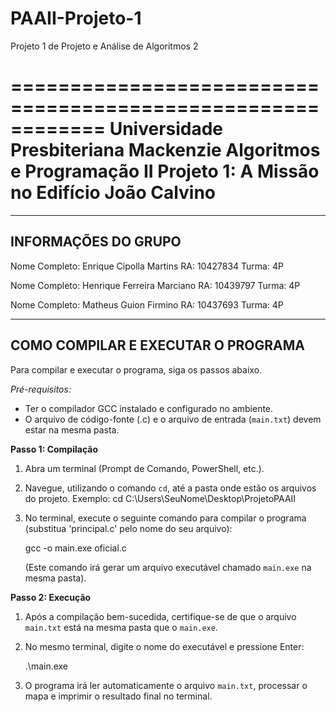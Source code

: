# PAAII-Projeto-1
Projeto 1 de Projeto e Análise de Algoritmos 2



============================================================
Universidade Presbiteriana Mackenzie
Algoritmos e Programação II
Projeto 1: A Missão no Edifício João Calvino
============================================================

------------------------------------------------------------
INFORMAÇÕES DO GRUPO
------------------------------------------------------------

Nome Completo: Enrique Cipolla Martins
RA: 10427834
Turma: 4P

Nome Completo: Henrique Ferreira Marciano
RA: 10439797
Turma: 4P


Nome Completo: Matheus Guion Firmino
RA: 10437693
Turma: 4P


------------------------------------------------------------
COMO COMPILAR E EXECUTAR O PROGRAMA
------------------------------------------------------------

Para compilar e executar o programa, siga os passos abaixo.

*Pré-requisitos:*
* Ter o compilador GCC instalado e configurado no ambiente.
* O arquivo de código-fonte (.c) e o arquivo de entrada (`main.txt`) devem estar na mesma pasta.

**Passo 1: Compilação**

1. Abra um terminal (Prompt de Comando, PowerShell, etc.).

2. Navegue, utilizando o comando `cd`, até a pasta onde estão os arquivos do projeto.
   Exemplo: cd C:\Users\SeuNome\Desktop\ProjetoPAAII

3. No terminal, execute o seguinte comando para compilar o programa (substitua 'principal.c' pelo nome do seu arquivo):
   
   gcc -o main.exe oficial.c

   (Este comando irá gerar um arquivo executável chamado `main.exe` na mesma pasta).

**Passo 2: Execução**

1. Após a compilação bem-sucedida, certifique-se de que o arquivo `main.txt` está na mesma pasta que o `main.exe`.

2. No mesmo terminal, digite o nome do executável e pressione Enter:

   .\main.exe

3. O programa irá ler automaticamente o arquivo `main.txt`, processar o mapa e imprimir o resultado final no terminal.
